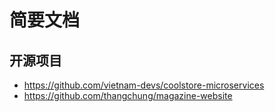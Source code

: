 # 简要文档

## 开源项目

- https://github.com/vietnam-devs/coolstore-microservices
- https://github.com/thangchung/magazine-website
